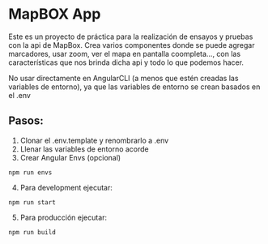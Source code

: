 # MapBOX App
Este es un proyecto de práctica para la realización de ensayos y pruebas con la api de MapBox. Crea varios componentes donde se puede agregar marcadores, usar zoom, ver el mapa en pantalla coompleta..., con las características que nos brinda dicha api y todo lo que podemos hacer.

No usar directamente en AngularCLI (a menos que estén creadas las variables de entorno), ya que las variables de entorno se crean basados en el .env

## Pasos:
1. Clonar el .env.template y renombrarlo a .env
2. Llenar las variables de entorno acorde
3. Crear Angular Envs (opcional)
```
npm run envs
```

4. Para development ejecutar:
```
npm run start
```

5. Para producción ejecutar:
```
npm run build
```
